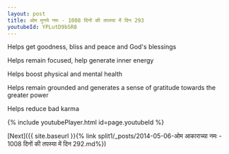 ```yaml
---
layout: post
title: ओम मुनये नमः - 1008 दिनों की तपस्या में दिन 293
youtubeId: YPLutD9bSR8
---
```

 
 
Helps get goodness, bliss and peace and God's blessings
 
Helps remain focused, help generate inner energy 
 
Helps boost physical and mental health 
 
Helps remain grounded and generates a sense of gratitude towards the greater power 
 
Helps reduce bad karma
 
 
 
 


{% include youtubePlayer.html id=page.youtubeId %}
 
[Next]({{ site.baseurl }}{% link  split1/_posts/2014-05-06-ओम आकाराच्या नमः - 1008 दिनों की तपस्या में दिन 292.md%})
 
